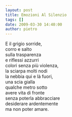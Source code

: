 ```yaml
---
layout: post
title: Emozioni Al Silenzio
tags: []
date: 2009-03-30 14:40:00
author: pietro
---
```

E il grigio sorride,<br/>corro e salto<br/>sulla trasparenza<br/>e riflessi azzurri<br/>colori senza più violenza,<br/>la sciarpa molti nodi<br/>la nebbia qui e là fuori,<br/>una scia gialla<br/>qualche metro sotto<br/>avere vita di fronte<br/>senza poterla abbracciare<br/>desiderare ardentemente<br/>ma non poter amare.

